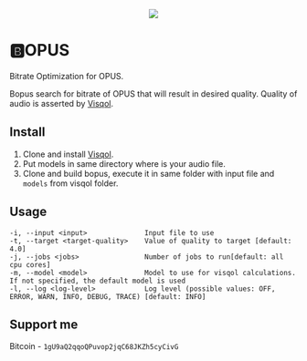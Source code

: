 <p align="center">
  <img src="https://github.com/master-of-zen/BOPUS/blob/master/BOPUS.png?raw=true">
</p>

# 🅱️OPUS
Bitrate Optimization for OPUS.

Bopus search for bitrate of OPUS that will result in desired quality. Quality of audio is asserted by [Visqol](https://github.com/google/visqol).

## Install
1. Clone and install [Visqol](https://github.com/google/visqol).
2. Put models in same directory where is your audio file.
3. Clone and build bopus, execute it in same folder with input file and `models` from visqol folder.


## Usage
```
-i, --input <input>              Input file to use
-t, --target <target-quality>    Value of quality to target [default: 4.0]
-j, --jobs <jobs>                Number of jobs to run[default: all cpu cores]
-m, --model <model>              Model to use for visqol calculations. If not specified, the default model is used
-l, --log <log-level>            Log level (possible values: OFF, ERROR, WARN, INFO, DEBUG, TRACE) [default: INFO]
```
## Support me
Bitcoin - `1gU9aQ2qqoQPuvop2jqC68JKZh5cyCivG`

